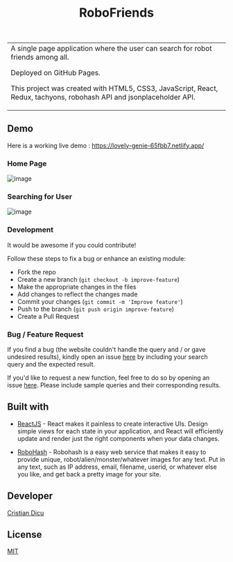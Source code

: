 <h1 align="center"> RoboFriends </h1> <br>

<table>
	<tr>
		<td>
			A single page application where the user can search for robot friends among all.

Deployed on GitHub Pages.

This project was created with HTML5, CSS3, JavaScript, React, Redux, tachyons, robohash API and jsonplaceholder API.
		</td>
	</tr>
</table>

## Demo

Here is a working live demo : https://lovely-genie-65fbb7.netlify.app/

### Home Page

![image](https://user-images.githubusercontent.com/90745550/190890249-c9cc19c2-d213-4fab-9dba-6fafb1da2054.png)


### Searching for User

![image](https://user-images.githubusercontent.com/90745550/190890288-14d65bdc-9aac-4edf-bab3-c4a91c64e968.png)


### Development

It would be awesome if you could contribute!

Follow these steps to fix a bug or enhance an existing module:

- Fork the repo
- Create a new branch (`git checkout -b improve-feature`)
- Make the appropriate changes in the files
- Add changes to reflect the changes made
- Commit your changes (`git commit -m 'Improve feature'`)
- Push to the branch (`git push origin improve-feature`)
- Create a Pull Request

### Bug / Feature Request

If you find a bug (the website couldn't handle the query and / or gave undesired results), kindly open an issue [here](https://github.com/shradhaagarwal01/RoboFriends/issues/new) by including your search query and the expected result.

If you'd like to request a new function, feel free to do so by opening an issue [here](https://github.com/shradhaagarwal01/RoboFriends/issues/new). Please include sample queries and their corresponding results.

## Built with

- [ReactJS](https://reactjs.org/) - React makes it painless to create interactive UIs. Design simple views for each state in your application, and React will efficiently update and render just the right components when your data changes.

- [RoboHash](https://robohash.org/) - Robohash is a easy web service that makes it easy to provide unique, robot/alien/monster/whatever images for any text. Put in any text, such as IP address, email, filename, userid, or whatever else you like, and get back a pretty image for your site. 

## Developer

[Cristian Dicu](https://github.com/dicucristiann)

## License
[MIT](https://github.com/shradhaagarwal01/RoboFriends/blob/master/LICENSE)
